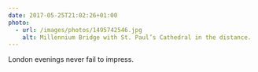 ```yaml
---
date: 2017-05-25T21:02:26+01:00
photo:
  - url: /images/photos/1495742546.jpg
    alt: Millennium Bridge with St. Paul’s Cathedral in the distance.
---
```

London evenings never fail to impress.
